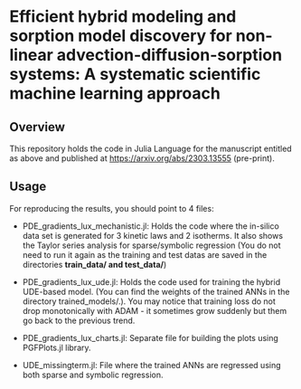 # Efficient hybrid modeling and sorption model discovery for non-linear advection-diffusion-sorption systems: A systematic scientific machine learning approach

## Overview

This repository holds the code in Julia Language for the manuscript entitled as above and published at https://arxiv.org/abs/2303.13555 (pre-print).

## Usage

For reproducing the results, you should point to 4 files:


- PDE_gradients_lux_mechanistic.jl: Holds the code where the in-silico data set is generated for 3 kinetic laws and 2 isotherms. It also shows the Taylor series analysis  for sparse/symbolic regression (You do not need to run it again as the training and test datas are saved in the directories **train_data/ and test_data/**)

- PDE_gradients_lux_ude.jl: Holds the code used for training the hybrid UDE-based model. (You can find the weights of the trained ANNs in the directory trained_models/.). You may notice that training loss do not drop monotonically with ADAM - it sometimes grow suddenly but them go back to the previous trend. 
 
- PDE_gradients_lux_charts.jl: Separate file for building the plots using PGFPlots.jl library.

- UDE_missingterm.jl: File where the trained ANNs are regressed using both sparse and symbolic regression.





